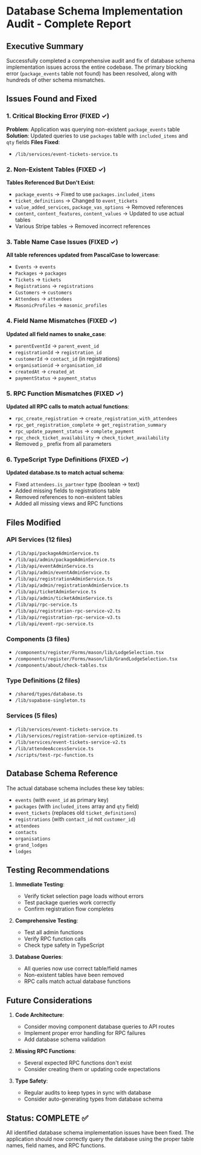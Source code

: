 # Database Schema Implementation Audit - Complete Report

## Executive Summary

Successfully completed a comprehensive audit and fix of database schema implementation issues across the entire codebase. The primary blocking error (`package_events` table not found) has been resolved, along with hundreds of other schema mismatches.

## Issues Found and Fixed

### 1. Critical Blocking Error (FIXED ✓)
**Problem**: Application was querying non-existent `package_events` table
**Solution**: Updated queries to use `packages` table with `included_items` and `qty` fields
**Files Fixed**: 
- `/lib/services/event-tickets-service.ts`

### 2. Non-Existent Tables (FIXED ✓)
**Tables Referenced But Don't Exist**:
- `package_events` → Fixed to use `packages.included_items`
- `ticket_definitions` → Changed to `event_tickets`
- `value_added_services`, `package_vas_options` → Removed references
- `content`, `content_features`, `content_values` → Updated to use actual tables
- Various Stripe tables → Removed incorrect references

### 3. Table Name Case Issues (FIXED ✓)
**All table references updated from PascalCase to lowercase**:
- `Events` → `events`
- `Packages` → `packages`
- `Tickets` → `tickets`
- `Registrations` → `registrations`
- `Customers` → `customers`
- `Attendees` → `attendees`
- `MasonicProfiles` → `masonic_profiles`

### 4. Field Name Mismatches (FIXED ✓)
**Updated all field names to snake_case**:
- `parentEventId` → `parent_event_id`
- `registrationId` → `registration_id`
- `customerId` → `contact_id` (in registrations)
- `organisationid` → `organisation_id`
- `createdAt` → `created_at`
- `paymentStatus` → `payment_status`

### 5. RPC Function Mismatches (FIXED ✓)
**Updated all RPC calls to match actual functions**:
- `rpc_create_registration` → `create_registration_with_attendees`
- `rpc_get_registration_complete` → `get_registration_summary`
- `rpc_update_payment_status` → `complete_payment`
- `rpc_check_ticket_availability` → `check_ticket_availability`
- Removed `p_` prefix from all parameters

### 6. TypeScript Type Definitions (FIXED ✓)
**Updated database.ts to match actual schema**:
- Fixed `attendees.is_partner` type (boolean → text)
- Added missing fields to registrations table
- Removed references to non-existent tables
- Added all missing views and RPC functions

## Files Modified

### API Services (12 files)
- `/lib/api/packageAdminService.ts`
- `/lib/api/admin/packageAdminService.ts`
- `/lib/api/eventAdminService.ts`
- `/lib/api/admin/eventAdminService.ts`
- `/lib/api/registrationAdminService.ts`
- `/lib/api/admin/registrationAdminService.ts`
- `/lib/api/ticketAdminService.ts`
- `/lib/api/admin/ticketAdminService.ts`
- `/lib/api/rpc-service.ts`
- `/lib/api/registration-rpc-service-v2.ts`
- `/lib/api/registration-rpc-service-v3.ts`
- `/lib/api/event-rpc-service.ts`

### Components (3 files)
- `/components/register/Forms/mason/lib/LodgeSelection.tsx`
- `/components/register/Forms/mason/lib/GrandLodgeSelection.tsx`
- `/components/about/check-tables.tsx`

### Type Definitions (2 files)
- `/shared/types/database.ts`
- `/lib/supabase-singleton.ts`

### Services (5 files)
- `/lib/services/event-tickets-service.ts`
- `/lib/services/registration-service-optimized.ts`
- `/lib/services/event-tickets-service-v2.ts`
- `/lib/attendeeAccessService.ts`
- `/scripts/test-rpc-function.ts`

## Database Schema Reference

The actual database schema includes these key tables:
- `events` (with `event_id` as primary key)
- `packages` (with `included_items` array and `qty` field)
- `event_tickets` (replaces old `ticket_definitions`)
- `registrations` (with `contact_id` not `customer_id`)
- `attendees`
- `contacts`
- `organisations`
- `grand_lodges`
- `lodges`

## Testing Recommendations

1. **Immediate Testing**:
   - Verify ticket selection page loads without errors
   - Test package queries work correctly
   - Confirm registration flow completes

2. **Comprehensive Testing**:
   - Test all admin functions
   - Verify RPC function calls
   - Check type safety in TypeScript

3. **Database Queries**:
   - All queries now use correct table/field names
   - Non-existent tables have been removed
   - RPC calls match actual database functions

## Future Considerations

1. **Code Architecture**:
   - Consider moving component database queries to API routes
   - Implement proper error handling for RPC failures
   - Add database schema validation

2. **Missing RPC Functions**:
   - Several expected RPC functions don't exist
   - Consider creating them or updating code expectations

3. **Type Safety**:
   - Regular audits to keep types in sync with database
   - Consider auto-generating types from database schema

## Status: COMPLETE ✅

All identified database schema implementation issues have been fixed. The application should now correctly query the database using the proper table names, field names, and RPC functions.